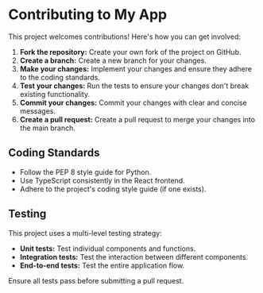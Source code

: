 # Contributing to My App

This project welcomes contributions!  Here's how you can get involved:

1. **Fork the repository:** Create your own fork of the project on GitHub.
2. **Create a branch:** Create a new branch for your changes.
3. **Make your changes:** Implement your changes and ensure they adhere to the coding standards.
4. **Test your changes:** Run the tests to ensure your changes don't break existing functionality.
5. **Commit your changes:** Commit your changes with clear and concise messages.
6. **Create a pull request:** Create a pull request to merge your changes into the main branch.

## Coding Standards

* Follow the PEP 8 style guide for Python.
* Use TypeScript consistently in the React frontend.
* Adhere to the project's coding style guide (if one exists).

## Testing

This project uses a multi-level testing strategy:

* **Unit tests:** Test individual components and functions.
* **Integration tests:** Test the interaction between different components.
* **End-to-end tests:** Test the entire application flow.

Ensure all tests pass before submitting a pull request.